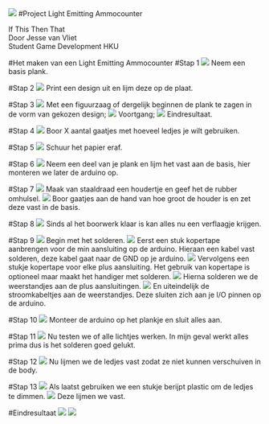 <img src="http://studenthome.hku.nl/~jesse.vanvliet/Files/IfThisThenThat/Header.png">
#Project Light Emitting Ammocounter

If This Then That  
Door Jesse van Vliet  
Student Game Development HKU

#Het maken van een Light Emitting Ammocounter
#Stap 1
<img src="http://u.cubeupload.com/Thovex/20151228142157.jpg">
Neem een basis plank.

#Stap 2
<img src="http://u.cubeupload.com/Thovex/20151228144846.jpg">
Print een design uit en lijm deze op de plaat.

#Stap 3
<img src="http://u.cubeupload.com/Thovex/20151228145616.jpg">
Met een figuurzaag of dergelijk beginnen de plank te zagen in de vorm van gekozen design;
<img src="http://u.cubeupload.com/Thovex/20151228145826.jpg">
Voortgang;
<img src="http://u.cubeupload.com/Thovex/20151228152122.jpg">
Eindresultaat.

#Stap 4
<img src="http://u.cubeupload.com/Thovex/20151228155150.jpg">
Boor X aantal gaatjes met hoeveel ledjes je wilt gebruiken.

#Stap 5
<img src="http://u.cubeupload.com/Thovex/20151228162639.jpg">
Schuur het papier eraf.

#Stap 6
<img src="http://u.cubeupload.com/Thovex/20151228172442.jpg">
Neem een deel van je plank en lijm het vast aan de basis, hier monteren we later de arduino op.

#Stap 7
<img src="http://u.cubeupload.com/Thovex/20151228200044.jpg">
Maak van staaldraad een houdertje en geef het de rubber omhulsel.
<img src="http://u.cubeupload.com/Thovex/20151228202304.jpg">
Boor gaatjes aan de hand van hoe groot de houder is en zet deze vast in de basis.

#Stap 8
<img src="http://u.cubeupload.com/Thovex/20160102143223.jpg">
Sinds al het boorwerk klaar is kan alles nu een verflaagje krijgen.

#Stap 9
<img src="http://u.cubeupload.com/Thovex/20160103121707.jpg">
Begin met het solderen.
<img src="http://u.cubeupload.com/Thovex/20160103125114.jpg">
Eerst een stuk kopertape aanbrengen voor de min aansluiting op de arduino. Hieraan een kabel vast solderen, deze kabel gaat naar de GND op je arduino. 
<img src="http://u.cubeupload.com/Thovex/20160103131433.jpg">
Vervolgens een stukje kopertape voor elke plus aansluiting. Het gebruik van kopertape is optioneel maar maakt het handiger met solderen.
<img src="http://u.cubeupload.com/Thovex/20160103132651.jpg">
Hierna solderen we de weerstandjes aan de plus aansluitingen.
<img src="http://u.cubeupload.com/Thovex/20160103133315.jpg">
En uiteindelijk de stroomkabeltjes aan de weerstandjes. Deze sluiten zich aan je I/O pinnen op de arduino.

#Stap 10
<img src="http://u.cubeupload.com/Thovex/20160103133447.jpg">
Monteer de arduino op het plankje en sluit alles aan.

#Stap 11
<img src="http://u.cubeupload.com/Thovex/20160103133516.jpg">
Nu testen we of alle lichtjes werken. In mijn geval werkt alles prima dus is het solderen goed gelukt.

#Stap 12
<img src="http://u.cubeupload.com/Thovex/20160103134401.jpg">
Nu lijmen we de ledjes vast zodat ze niet kunnen verschuiven in de body.

#Stap 13
<img src="http://u.cubeupload.com/Thovex/20160103142324.jpg">
Als laatst gebruiken we een stukje berijpt plastic om de ledjes te dimmen.
<img src="http://u.cubeupload.com/Thovex/20160103142853.jpg">
Deze lijmen we vast.

#Eindresultaat
<img src="http://u.cubeupload.com/Thovex/back.jpg">
<img src="http://u.cubeupload.com/Thovex/front.jpg">




